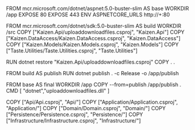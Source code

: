 FROM mcr.microsoft.com/dotnet/aspnet:5.0-buster-slim AS base
WORKDIR /app
EXPOSE 80
EXPOSE 443
ENV ASPNETCORE_URLS http://+:80

FROM mcr.microsoft.com/dotnet/sdk:5.0-buster-slim AS build
WORKDIR /src
COPY  ["Kaizen.Api/uploaddownloadfiles.csproj", "Kaizen.Api"]
COPY  ["Kaizen.DataAccess/Kaizen.DataAccess.csproj", "Kaizen.DataAccess"]
COPY   ["Kaizen.Models/Kaizen.Models.csproj", "Kaizen.Models"] 
COPY   ["Taste.Utilities/Taste.Utilities.csproj", "Taste.Utilities"] 

RUN dotnet restore "Kaizen.Api/uploaddownloadfiles.csproj"
COPY . .


FROM build AS publish
RUN dotnet publish . -c Release -o /app/publish

FROM base AS final
WORKDIR /app
COPY --from=publish /app/publish .
CMD [ "dotnet","uploaddownloadfiles.dll" ]


COPY ["Api/Api.csproj", "Api/"]
COPY ["Application/Application.csproj", "Application/"]
COPY ["Domain/Domain.csproj", "Domain/"]
COPY ["Persistence/Persistence.csproj", "Persistence/"]
COPY ["Infrastructure/Infrastructure.csproj", "Infrastructure/"]
